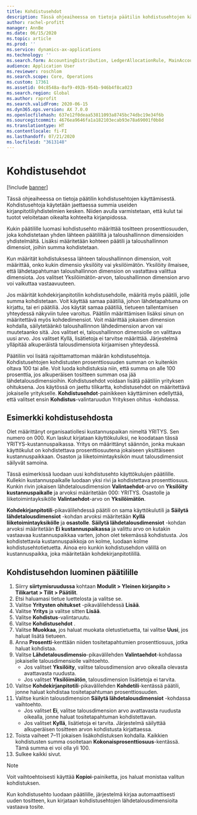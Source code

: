 ```yaml
---
title: Kohdistusehdot
description: Tässä ohjeaiheessa on tietoja päätilin kohdistusehtojen käyttämisestä.
author: rachel-profitt
manager: AnnBe
ms.date: 06/15/2020
ms.topic: article
ms.prod: ''
ms.service: dynamics-ax-applications
ms.technology: ''
ms.search.form: AccountingDistribution, LedgerAllocationRule, MainAccount, AllocationTerms
audience: Application User
ms.reviewer: roschlom
ms.search.scope: Core, Operations
ms.custom: 17361
ms.assetid: 04c8548a-0af9-492b-954b-946b4f8ca023
ms.search.region: Global
ms.author: raprofit
ms.search.validFrom: 2020-06-15
ms.dyn365.ops.version: AX 7.0.0
ms.openlocfilehash: 637e12f0deaa53811093a8745bc74dbc19e34f6b
ms.sourcegitcommit: 4676ea9646fa1a182103ecab93e78a69001f0b8d
ms.translationtype: HT
ms.contentlocale: fi-FI
ms.lasthandoff: 07/21/2020
ms.locfileid: "3613148"
---
```

# <a name="allocation-terms"></a>Kohdistusehdot

[!include [banner](../includes/banner.md)]

Tässä ohjeaiheessa on tietoja päätilin kohdistusehtojen käyttämisestä. Kohdistusehtoja käytetään jaettaessa summia useiden kirjanpitotiliyhdistelmien kesken. Niiden avulla varmistetaan, että kulut tai tuotot veloitetaan oikealta kohteelta kirjanpidossa.

Kukin päätilille luomasi kohdistusehto määrittää tositteen prosenttiosuuden, joka kohdistetaan yhden lähteen päätililtä ja taloushallinnon dimensioiden yhdistelmältä. Lisäksi määritetään kohteen päätili ja taloushallinnon dimensiot, joihin summa kohdistetaan. 

Kun määrität kohdistuksessa lähteen taloushallinnon dimension, voit määrittää, onko kukin dimensio yksilöity vai yksilöimätön. Yksilöity ilmaisee, että lähdetapahtuman taloushallinnon dimension on vastattava valittua dimensiota. Jos valitset Yksilöimätön-arvon, taloushallinnon dimension arvo voi vaikuttaa vastaavuuteen.

Jos määrität kohdekirjanpitotilin kohdistusehdolle, määritä myös päätili, jolle summa kohdistetaan. Voit käyttää samaa päätiliä, johon lähdetapahtuma on kirjattu, tai eri päätiliä. Jos käytät samaa päätiliä, tietueen tallentamisen yhteydessä näkyviin tulee varoitus. Päätilin määrittämisen lisäksi sinun on määritettävä myös kohdedimensiot. Voit määrittää jokaisen dimension kohdalla, säilytetäänkö taloushallinnon lähdedimension arvon vai muutetaanko sitä. Jos valitset ei, taloushallinnon dimensiolle on valittava uusi arvo. Jos valitset Kyllä, lisätietoja ei tarvitse määrittää. Järjestelmä ylläpitää alkuperäistä talousdimensiota kirjaamisen yhteydessä.

Päätiliin voi lisätä rajoittamattoman määrän kohdistusehtoja. Kohdistusehtojen kohdistusten prosenttiosuuden summan on kuitenkin oltava 100 tai alle. Voit luoda kohdistuksia niin, että summa on alle 100 prosenttia, jos alkuperäisen tositteen summan osa jää lähdetalousdimensioihin. Kohdistusehdot voidaan lisätä päätiliin yrityksen ohituksena. Jos käytössä on jaettu tilikartta, kohdistusehdot on määritettävä jokaiselle yritykselle. **Kohdistusehdot**-painikkeen käyttäminen edellyttää, että valitset ensin **Kohdistus**-valintaruudun Yrityksen ohitus -kohdassa.

## <a name="allocation-term-example"></a>Esimerkki kohdistusehdosta
Olet määrittänyt organisaatiollesi kustannuspaikan nimeltä YRITYS. Sen numero on 000. Kun laskut kirjataan käyttökuluiksi, ne koodataan tässä YRITYS-kustannuspaikassa. Yritys on määrittänyt säännön, jonka mukaan käyttökulut on kohdistettava prosenttiosuutena jokaiseen yksittäiseen kustannuspaikkaan. Osaston ja liiketoimintayksikön muut talousdimensiot säilyvät samoina.

Tässä esimerkissä luodaan uusi kohdistusehto käyttökulujen päätilille. Kullekin kustannuspaikalle luodaan yksi rivi ja kohdistettava prosenttiosuus. Kunkin rivin jokaisen lähdetalousdimension **Valintaehdot**-arvo on **Yksilöity** **kustannuspaikalle** ja arvoksi määritetään 000: YRITYS. Osastolle ja liiketoimintayksikölle **Valintaehdot**-arvo on **Yksilöimätön**.

**Kohdekirjanpitotili**-pikavälilehdessä päätili on sama käyttökulutili ja **Säilytä lähdetalousdimensiot** -kohdan arvoksi määritetään **Kyllä** **liiketoimintayksikölle** ja **osastolle**. **Säilytä lähdetalousdimensiot** -kohdan arvoksi määritetään **Ei** **kustannuspaikassa** ja valittu arvo on kutakin vastaavaa kustannuspaikkaa varten, johon olet tekemässä kohdistusta. Jos kohdistettavia kustannuspaikkoja on kolme, luodaan kolme kohdistusehtotietuetta. Ainoa ero kunkin kohdistusehdon välillä on kustannuspaikka, joka määritetään kohdekirjanpitotilillä.

## <a name="create-an-allocation-term-on-a-main-account"></a>Kohdistusehdon luominen päätilille

1. Siirry **siirtymisruudussa** kohtaan **Modulit > Yleinen kirjanpito > Tilikartat > Tilit > Päätilit**.
2. Etsi haluamasi tietue luettelosta ja valitse se.
3. Valitse **Yritysten ohitukset** -pikavälilehdessä **Lisää**.
4. Valitse **Yritys** ja valitse sitten **Lisää**.
5. Valitse **Kohdistus**-valintaruutu.
6. Valitse **Kohdistusehdot** .
7. Valitse **Muokkaa**, jos haluat muokata oletustietuetta, tai valitse **Uusi**, jos haluat lisätä tietueen.
8. Anna **Prosentti**-kenttään niiden tositetapahtumien prosenttiosuus, jotka haluat kohdistaa.
9. Valitse **Lähdetalousdimensio**-pikavälilehden **Valintaehdot**-kohdassa jokaiselle talousdimensiolle vaihtoehto.
    - Jos valitset **Yksilöity**, valitse talousdimension arvo oikealla olevasta avattavasta ruudusta.
    - Jos valitset **Yksilöimätön**, talousdimension lisätietoja ei tarvita.
10. Valitse **Kohdekirjanpitotili**-pikavälilehden **Kohdetili**-kentässä päätili, jonne haluat kohdistaa tositetapahtuman prosenttiosuuden.
11. Valitse kunkin talousdimension **Säilytä lähdetalousdimensiot** -kohdassa vaihtoehto.
    - Jos valitset **Ei**, valitse talousdimension arvo avattavasta ruudusta oikealla, jonne haluat tositetapahtuman kohdistettavan.
    - Jos valitset **Kyllä**, lisätietoja ei tarvita. Järjestelmä säilyttää alkuperäisen tositteen arvon kohdistusta kirjattaessa.
12. Toista vaiheet 7–11 jokaisen lisäkohdistuksen kohdalla. Kaikkien kohdistusten summa osoitetaan **Kokonaisprosenttiosuus**-kentässä. Tämä summa ei voi olla yli 100.
13. Sulkee kaikki sivut.

>[!NOTE] 
> Voit vaihtoehtoisesti käyttää **Kopioi**-painiketta, jos haluat monistaa valitun kohdistuksen.

Kun kohdistusehto luodaan päätilille, järjestelmä kirjaa automaattisesti uuden tositteen, kun kirjataan kohdistusehtojen lähdetalousdimensioita vastaava tosite.
